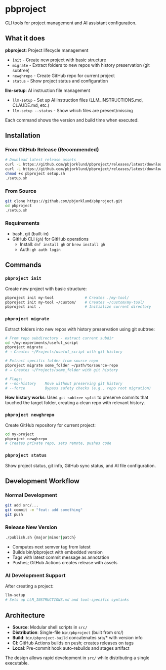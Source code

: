 # pbproject

CLI tools for project management and AI assistant configuration.

## What it does

**pbproject**: Project lifecycle management
- `init` - Create new project with basic structure 
- `migrate` - Extract folders to new repos with history preservation (git subtree)
- `newghrepo` - Create GitHub repo for current project
- `status` - Show project status and configuration

**llm-setup**: AI instruction file management
- `llm-setup` - Set up AI instruction files (LLM_INSTRUCTIONS.md, CLAUDE.md, etc.)
- `llm-setup --status` - Show which files are present/missing

Each command shows the version and build time when executed.

## Installation

### From GitHub Release (Recommended)
```bash
# Download latest release assets
curl -L https://github.com/pbjorklund/pbproject/releases/latest/download/setup.sh -o setup.sh
curl -L https://github.com/pbjorklund/pbproject/releases/latest/download/pbproject -o pbproject
chmod +x pbproject setup.sh
./setup.sh
```

### From Source
```bash
git clone https://github.com/pbjorklund/pbproject.git
cd pbproject
./setup.sh
```

### Requirements
- bash, git (built-in)
- GitHub CLI (`gh`) for GitHub operations
  - Install: `dnf install gh` or `brew install gh`
  - Auth: `gh auth login`

## Commands

### `pbproject init`
Create new project with basic structure:
```bash
pbproject init my-tool              # Creates ./my-tool/
pbproject init my-tool ~/custom/    # Creates ~/custom/my-tool/
pbproject init .                    # Initialize current directory
```

### `pbproject migrate` 
Extract folders into new repos with history preservation using git subtree:

```bash
# From repo subdirectory - extract current subdir
cd ~/my-experiments/useful_script
pbproject migrate .
# → Creates ~/Projects/useful_script with git history

# Extract specific folder from source repo
pbproject migrate some_folder ~/path/to/source-repo
# → Creates ~/Projects/some_folder with git history

# Flags:
# --no-history    Move without preserving git history
# --force         Bypass safety checks (e.g., repo root migration)
```

**How history works**: Uses `git subtree split` to preserve commits that touched the target folder, creating a clean repo with relevant history.

### `pbproject newghrepo`
Create GitHub repository for current project:
```bash
cd my-project
pbproject newghrepo
# Creates private repo, sets remote, pushes code
```

### `pbproject status`
Show project status, git info, GitHub sync status, and AI file configuration.

## Development Workflow

### Normal Development
```bash
git add src/...
git commit -m "feat: add something"
git push
```

### Release New Version
```bash
./publish.sh {major|minor|patch}
```
- Computes next semver tag from latest
- Builds bin/pbproject with embedded version
- Tags with latest commit message as annotation
- Pushes; GitHub Actions creates release with assets

### AI Development Support
After creating a project:
```bash
llm-setup
# Sets up LLM_INSTRUCTIONS.md and tool-specific symlinks
```

## Architecture

- **Source**: Modular shell scripts in `src/`
- **Distribution**: Single-file `bin/pbproject` (built from src/)
- **Build**: `bin/pbproject-build` concatenates src/* with version info
- **CI**: GitHub Actions builds on push; creates releases on tags
- **Local**: Pre-commit hook auto-rebuilds and stages artifact

The design allows rapid development in `src/` while distributing a single executable.